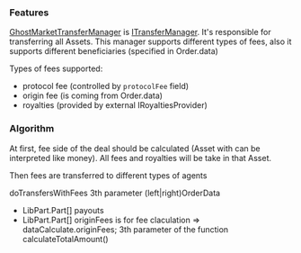 ### Features

[GhostMarketTransferManager](./GhostMarketTransferManager.sol) is [ITransferManager](../interfaces/ITransferManager.sol).
It's responsible for transferring all Assets. This manager supports different types of fees, also it supports different beneficiaries (specified in Order.data)  

Types of fees supported:
- protocol fee (controlled by `protocolFee` field) 
- origin fee (is coming from Order.data)
- royalties (provided by external IRoyaltiesProvider)

### Algorithm

At first, fee side of the deal should be calculated (Asset with can be interpreted like money). All fees and royalties will be take in that Asset.

Then fees are transferred to different types of agents

doTransfersWithFees 3th parameter (left|right)OrderData 
-  LibPart.Part[] payouts
-  LibPart.Part[] originFees
is for fee claculation => dataCalculate.originFees; 3th parameter of the function calculateTotalAmount()

